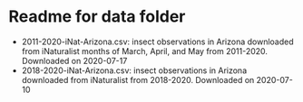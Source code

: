 # Readme for data folder

+ 2011-2020-iNat-Arizona.csv: insect observations in Arizona downloaded from iNaturalist months of March, April, and May from 2011-2020. Downloaded on 2020-07-17
+ 2018-2020-iNat-Arizona.csv: insect observations in Arizona downloaded from iNaturalist from 2018-2020. Downloaded on 2020-07-10